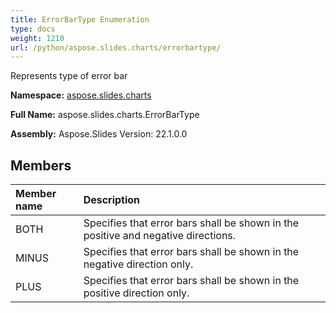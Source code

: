 ```yaml
---
title: ErrorBarType Enumeration
type: docs
weight: 1210
url: /python/aspose.slides.charts/errorbartype/
---
```


Represents type of error bar

**Namespace:** [aspose.slides.charts](/python/aspose.slides.charts/)

**Full Name:** aspose.slides.charts.ErrorBarType

**Assembly:**  Aspose.Slides Version: 22.1.0.0

## **Members**
|**Member name**|**Description**|
| :- | :- |
|BOTH|Specifies that error bars shall be shown in the positive and negative directions.|
|MINUS|Specifies that error bars shall be shown in the negative direction only.|
|PLUS|Specifies that error bars shall be shown in the positive direction only.|

